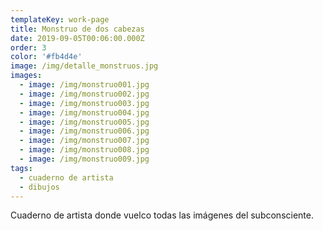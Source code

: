 ```yaml
---
templateKey: work-page
title: Monstruo de dos cabezas
date: 2019-09-05T00:06:00.000Z
order: 3
color: '#fb4d4e'
image: /img/detalle_monstruos.jpg
images:
  - image: /img/monstruo001.jpg
  - image: /img/monstruo002.jpg
  - image: /img/monstruo003.jpg
  - image: /img/monstruo004.jpg
  - image: /img/monstruo005.jpg
  - image: /img/monstruo006.jpg
  - image: /img/monstruo007.jpg
  - image: /img/monstruo008.jpg
  - image: /img/monstruo009.jpg
tags:
  - cuaderno de artista
  - dibujos
---
```

Cuaderno de artista donde vuelco todas las imágenes del subconsciente.

